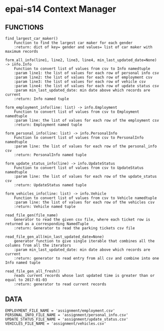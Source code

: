 # epai-s14 Context Manager
 
## FUNCTIONS
    find_largest_car_maker()
        Function to find the largest car maker for each gender
        :return: dict of key= gender and values= list of car maker with maximum records
    
    form_all_info(line1, line2, line3, line4, min_last_updated_date=None) -> info.Info
        Function to convert list of values from csv to Info namedtuple
        :param line1: the list of values for each row of personal info csv
        :param line2: the list of values for each row of employment csv
        :param line3: the list of values for each row of vehicle csv
        :param line4: the list of values for each row of update status csv
        :param min_last_updated_date: min date above which records are current
        :return: Info named tuple
    
    form_employment_info(line: list) -> info.Employment
        Function to convert list of values from csv to Employment namedtuple
        :param line: the list of values for each row of the employment csv
        :return: Employment named tuple
    
    form_personal_info(line: list) -> info.PersonalInfo
        Function to convert list of values from csv to PersonalInfo namedtuple
        :param line: the list of values for each row of the personal_info csv
        :return: PersonalInfo named tuple
    
    form_update_status_info(line) -> info.UpdateStatus
        Function to convert list of values from csv to UpdateStatus namedtuple
        :param line: the list of values for each row of the update_status csv
        :return: UpdateStatus named tuple
    
    form_vehicles_info(line: list) -> info.Vehicle
        Function to convert list of values from csv to Vehicle namedtuple
        :param line: the list of values for each row of the vehicles csv
        :return: Vehicle named tuple
    
    read_file_gen(file_name)
        Generator to read the given csv file, where each ticket row is returned as a corresponding NamedTuple
        :return: Generator to read the parking tickets csv file
    
    read_file_gen_all(min_last_updated_date=None)
        generator function to give single iterable that combines all the columns from all the iterators
        :param min_last_updated_date: min date above which records are current
        :return: generator to read entry from all csv and combine into one Info named tuple
    
    read_file_gen_all_fresh()
        reads current records whose last updated time is greater than or equal to 2017-01-03
        :return: generator to read current records

## DATA
    EMPLOYMENT_FILE_NAME = 'assignment/employment.csv'
    PERSONAL_INFO_FILE_NAME = 'assignment/personal_info.csv'
    UPDATE_STATUS_FILE_NAME = 'assignment/update_status.csv'
    VEHICLES_FILE_NAME = 'assignment/vehicles.csv'